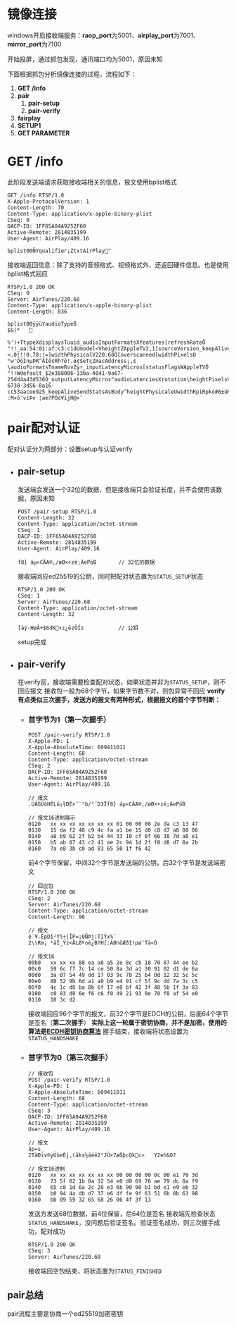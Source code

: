 # 镜像连接
windows开启接收端服务：**raop_port**为5001、**airplay_port**为7001、**mirror_port**为7100

开始投屏，通过抓包发现，通讯端口均为5001，原因未知

下面根据抓包分析镜像连接的过程，流程如下：
1. **GET /info**
2. **pair**
    1. **pair-setup**
    2. **pair-verify**
3. **fairplay**
4. **SETUP1**
5. **GET PARAMETER**

# GET /info
此阶段发送端请求获取接收端相关的信息，报文使用bplist格式
```
GET /info RTSP/1.0
X-Apple-ProtocolVersion: 1
Content-Length: 70
Content-Type: application/x-apple-binary-plist
CSeq: 0
DACP-ID: 1FF65A04A9252F60
Active-Remote: 2814835199
User-Agent: AirPlay/409.16

bplist00ÑYqualifier¡ZtxtAirPlay"
```
接收端返回信息：除了支持的音频格式、视频格式外、还返回硬件信息。也是使用bplist格式回应
```
RTSP/1.0 200 OK
CSeq: 0
Server: AirTunes/220.68
Content-Type: application/x-apple-binary-plist
Content-Length: 836

bplist00ÿÿüYaudioTypeß
$&(*	

%')+TtypeXdisplaysTuuid_audioInputFormatsXfeatures[refreshRateÔ "!!_aa:54:01:af:c3:c1dUmodel<VheightZAppleTV2,1]sourceVersion_keepAliveLowPowerÜ-/123456(9;<.0!!!0.78:!=]widthPhysicalV220.68Ó[overscanned[widthPixelsO °w'ÖöÍnµÞR^ÃÍê¢Rh?ë!.ø¢$eTçZmacAddress¡,¢\audioFormatsTnameRvvZÿ÷_inputLatencyMicros[statusFlagsWAppleTVÔ "!!Wdefault_$2e388006-13ba-4041-9a67-25dd4a43d536Ó_outputLatencyMicros^audioLatenciesXrotation\heightPixelsVmaxFPSXdeviceID_audioOutputFormats_$e0ff8a27-6738-3d56-8a16-cc53aacee925_keepAliveSendStatsAsBody^heightPhysicaleUwidthRpiRpk¢#8±úRC"djN¿g°WT+
:M×ô¨viÞv ¦am?PÓ¢¥ìjH@>¨
```
# pair配对认证
配对认证分为两部分：设置setup与认证verify
- ## pair-setup
    发送端会发送一个32位的数据，但是接收端只会验证长度，并不会使用该数据，原因未知
    ```
    POST /pair-setup RTSP/1.0
    Content-Length: 32
    Content-Type: application/octet-stream
    CSeq: 1
    DACP-ID: 1FF65A04A9252F60
    Active-Remote: 2814835199
    User-Agent: AirPlay/409.16

    f8} áµ«CÂA®,/øØ×+zè;ÀePöB       // 32位的数据
    ```
    接收端回应ed25519的公钥，同时把配对状态置为`STATUS_SETUP`状态
    ```
    RTSP/1.0 200 OK
    CSeq: 1
    Server: AirTunes/220.68
    Content-Type: application/octet-stream
    Content-Length: 32

    [àý-HøÃ+$6dK×z¿ëzÕÎz           // 公钥
    ```
    setup完成
- ## pair-verify
    在verify前，接收端需要检查配对状态，如果状态并非为`STATUS_SETUP`，则不回应报文
    接收包一般为68个字节，如果字节数不对，则包异常不回应
    **verify有点类似三次握手，发送方的报文有两种形式，根据报文的首个字节判断：**
    - ### 首字节为1（第一次握手）
        ```
        POST /pair-verify RTSP/1.0
        X-Apple-PD: 1
        X-Apple-AbsoluteTime: 609411011
        Content-Length: 68
        Content-Type: application/octet-stream
        CSeq: 2
        DACP-ID: 1FF65A04A9252F60
        Active-Remote: 2814835199
        User-Agent: AirPlay/409.16

        // 报文
        .ÚÃGÚòHÉLú¡¾ÐÈ×¨¨¹b/²´D3Ïf8} áµ«CÂA®,/øØ×+zè;ÀePöB

        // 报文16进制展示
        0120   xx xx xx xx xx xx xx 01 00 00 00 2e da c3 13 47
        0130   15 da f2 48 c9 4c fa a1 be 15 d0 c8 d7 a8 80 06
        0140   a8 b9 62 2f b2 b4 44 33 10 cf 0f 66 38 7d a0 e1
        0150   b5 ab 87 43 c2 41 ae 2c 94 1d 2f f8 d8 d7 8a 2b
        0160   7a e8 3b c0 ad 83 65 50 1f f6 42
        ```
        前4个字节保留，中间32个字节是发送端的公钥，后32个字节是发送端密文
        ```
        // 回应包
        RTSP/1.0 200 OK
        CSeq: 2
        Server: AirTunes/220.68
        Content-Type: application/octet-stream
        Content-Length: 96

        // 报文
        ê¨¥.ËpDî²Yl÷|ÎP=¡0ÑÞj:TIÝx%´
        2\\Rm¡ ¹äÏ_Ýz<ÅLØºoè¿B?H[:ÀØnöÆðI!pø¯Tà<Ò

        // 报文16
        00b0   xx xx xx 88 ea a8 a5 2e 8c cb 18 70 87 44 ee b2
        00c0   59 6c f7 7c 14 ce 50 8a 3d a1 30 91 02 d1 de 6a
        00d0   3a 07 54 49 dd 17 03 9c 78 25 b4 0d 12 32 5c 5c
        00e0   88 52 9b 6d a1 a0 b9 e4 91 cf 5f 9c dd 7a 3c c5
        00f0   4c 1c d8 ba 8b 6f 17 e8 bf 42 3f 48 5b 1f 3a 83
        0100   c0 83 d8 6e f6 c6 f0 49 21 93 0e 70 f8 af 54 e0
        0110   10 3c d2
        ```
        接收端回应96个字节的报文，前32个字节是EDCH的公钥，后面64个字节是签名（**第二次握手**）
        **实际上这一轮属于密钥协商，并不是加密，使用的算法是[ECDH密钥协商算法](https://www.orchome.com/1049)**
        握手结束，接收端将状态设置为`STATUS_HANDSHAKE`
    - ### 首字节为0（第三次握手）
        ```
        // 接收包
        POST /pair-verify RTSP/1.0
        X-Apple-PD: 1
        X-Apple-AbsoluteTime: 609411011
        Content-Length: 68
        Content-Type: application/octet-stream
        CSeq: 3
        DACP-ID: 1FF65A04A9252F60
        Active-Remote: 2814835199
        User-Agent: AirPlay/409.16

        // 报文
        áp=s_
        2TàÐiv®yÜùeÈj,(ãk±½áéë2°JÛ×7æßþcQkc»	Y2eh&O?

        // 报文16进制
        0120   xx xx xx xx xx xx xx 00 00 00 00 0c 00 e1 70 3d
        0130   73 5f 02 1b 0a 32 54 e0 d0 69 76 ae 79 dc 8a f9
        0140   65 c8 1d 6a 2c 28 e3 6b 90 90 b1 bd e1 e9 eb 32
        0150   b0 94 4a db d7 37 e6 df fe 9f 63 51 6b 0b 63 98
        0160   bb 09 59 32 65 68 26 06 4f 3f 13
        ```
        发送方发送68位数据，前4位保留，后64位是签名
        接收端先检查状态`STATUS_HANDSHAKE`，没问题后验证签名。验证签名成功，则三次握手成功，配对成功
        ```
        RTSP/1.0 200 OK
        CSeq: 3
        Server: AirTunes/220.68
        ```
        接收端回空包结束，将状态置为`STATUS_FINISHED`
## pair总结
pair流程主要是协商一个ed25519加密密钥